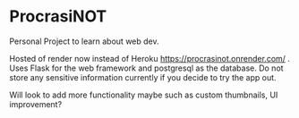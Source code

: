 # ProcrasiNOT
Personal Project to learn about web dev.

Hosted of render now instead of Heroku https://procrasinot.onrender.com/ .
Uses Flask for the web framework and postgresql as the database. Do not store any sensitive information currently if you decide to try the app out.

Will look to add more functionality maybe such as custom thumbnails, UI improvement?

